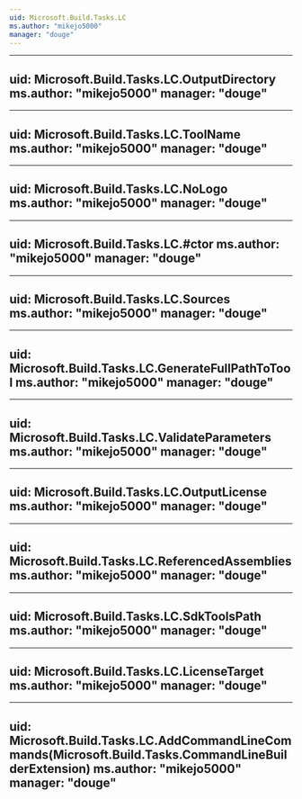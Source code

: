 ```yaml
---
uid: Microsoft.Build.Tasks.LC
ms.author: "mikejo5000"
manager: "douge"
---
```


---
uid: Microsoft.Build.Tasks.LC.OutputDirectory
ms.author: "mikejo5000"
manager: "douge"
---

---
uid: Microsoft.Build.Tasks.LC.ToolName
ms.author: "mikejo5000"
manager: "douge"
---

---
uid: Microsoft.Build.Tasks.LC.NoLogo
ms.author: "mikejo5000"
manager: "douge"
---

---
uid: Microsoft.Build.Tasks.LC.#ctor
ms.author: "mikejo5000"
manager: "douge"
---

---
uid: Microsoft.Build.Tasks.LC.Sources
ms.author: "mikejo5000"
manager: "douge"
---

---
uid: Microsoft.Build.Tasks.LC.GenerateFullPathToTool
ms.author: "mikejo5000"
manager: "douge"
---

---
uid: Microsoft.Build.Tasks.LC.ValidateParameters
ms.author: "mikejo5000"
manager: "douge"
---

---
uid: Microsoft.Build.Tasks.LC.OutputLicense
ms.author: "mikejo5000"
manager: "douge"
---

---
uid: Microsoft.Build.Tasks.LC.ReferencedAssemblies
ms.author: "mikejo5000"
manager: "douge"
---

---
uid: Microsoft.Build.Tasks.LC.SdkToolsPath
ms.author: "mikejo5000"
manager: "douge"
---

---
uid: Microsoft.Build.Tasks.LC.LicenseTarget
ms.author: "mikejo5000"
manager: "douge"
---

---
uid: Microsoft.Build.Tasks.LC.AddCommandLineCommands(Microsoft.Build.Tasks.CommandLineBuilderExtension)
ms.author: "mikejo5000"
manager: "douge"
---
